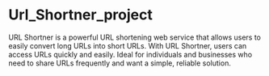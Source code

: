# Url_Shortner_project
URL Shortner is a powerful URL shortening web service that allows users to easily convert long URLs into short URLs. With URL Shortner, users can access URLs quickly and easily. Ideal for individuals and businesses who need to share URLs frequently and want a simple, reliable solution.
